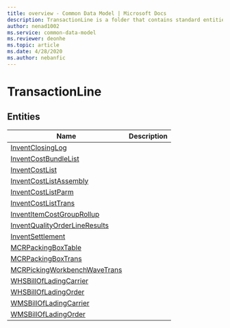```yaml
---
title: overview - Common Data Model | Microsoft Docs
description: TransactionLine is a folder that contains standard entities related to the Common Data Model.
author: nenad1002
ms.service: common-data-model
ms.reviewer: deonhe
ms.topic: article
ms.date: 4/28/2020
ms.author: nebanfic
---
```


# TransactionLine


## Entities

|Name|Description|
|---|---|
|[InventClosingLog](InventClosingLog.md)||
|[InventCostBundleList](InventCostBundleList.md)||
|[InventCostList](InventCostList.md)||
|[InventCostListAssembly](InventCostListAssembly.md)||
|[InventCostListParm](InventCostListParm.md)||
|[InventCostListTrans](InventCostListTrans.md)||
|[InventItemCostGroupRollup](InventItemCostGroupRollup.md)||
|[InventQualityOrderLineResults](InventQualityOrderLineResults.md)||
|[InventSettlement](InventSettlement.md)||
|[MCRPackingBoxTable](MCRPackingBoxTable.md)||
|[MCRPackingBoxTrans](MCRPackingBoxTrans.md)||
|[MCRPickingWorkbenchWaveTrans](MCRPickingWorkbenchWaveTrans.md)||
|[WHSBillOfLadingCarrier](WHSBillOfLadingCarrier.md)||
|[WHSBillOfLadingOrder](WHSBillOfLadingOrder.md)||
|[WMSBillOfLadingCarrier](WMSBillOfLadingCarrier.md)||
|[WMSBillOfLadingOrder](WMSBillOfLadingOrder.md)||
